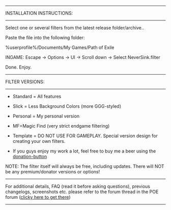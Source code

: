 --------------------------

INSTALLATION INSTRUCTIONS:

--------------------------

Select one or several filters from the latest release folder/archive..

Paste the file into the following folder:

%userprofile%/Documents/My Games/Path of Exile

INGAME: Escape -> Options -> UI -> Scroll down -> Select NeverSink.filter

Done. Enjoy.

--------------------------

FILTER VERSIONS:

--------------------------

- Standard = All features
- Slick = Less Background Colors (more GGG-styled)
- Personal = My personal version
- MF=Magic Find (very strict endgame filtering)
- Template = DO NOT USE FOR GAMEPLAY. Special version design for creating your own filters.

- If you guys enjoy my work a lot, feel free to buy me a beer using the [donation-button](https://www.paypal.com/cgi-bin/webscr?cmd=_s-xclick&hosted_button_id=6J3S7PBNDQGY2)

NOTE: The filter itself will always be free, including updates. There will NOT be any premium/donator versions or options!

--------------------------

For additional details, FAQ (read it before asking questions), previous changelogs, screenshots etc. please refer to the forum thread in the POE forum ([clicky here to get there](https://www.pathofexile.com/forum/view-thread/1246208))

--------------------------
